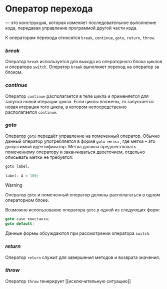 # **Оператор перехода** 
— это конструкция, которая изменяет последовательное выполнение кода, передавая управление программой другой части кода.

К операторам перехода относятся `break`, `continue`, `goto`, `return`, `throw`. 

### *break*

Оператор `break` используется для выхода из операторного блока циклов и оператора `switch`. Оператор `break` выполняет переход на оператор за блоком. 

### *continue*

Оператор `continue` располагается в теле цикла и применяется для запуска новой итерации цикла. Если циклы вложены, то запускается новая итерация того цикла, в котором непосредственно располагается `continue`.

### *goto*

Оператор `goto` передаёт управление на помеченный оператор. Обычно данный оператор употребляется в форме `goto метка` , где метка – это допустимый идентификатор. Метка должна предшествовать помеченному оператору и заканчиваться двоеточием, отдельно описывать метки не требуется:

```cs
goto label;
. . .
label: A = 100;
```

> [!warning]
> Оператор `goto` и помеченный оператор должны располагаться в одном операторном блоке. 

Возможно использование оператора `goto` в одной из следующих форм:

```cs
goto case константа; 
goto default;
```

Данные формы обсуждаются при рассмотрении оператора `switch`. 

### *return*

Оператор `return` служит для завершения методов и возврата значения. 

### *throw*

Оператор `throw` генерирует [[исключительную ситуацию]]